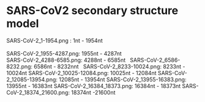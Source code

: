 # SARS-CoV2 secondary structure model
SARS-CoV-2_1-1954.png :   1nt - 1954nt <br/>  
SARS-CoV-2_1955-4287.png: 1955nt - 4287nt <br/>
SARS-CoV-2_4288-6585.png: 4288nt - 6585nt &nbsp;
SARS-CoV-2_6586-8232.png: 6586nt - 8232nnt &nbsp;
SARS-CoV-2_8233-10024.png: 8233nt - 10024nt
SARS-CoV-2_10025-12084.png: 10025nt - 12084nt
SARS-CoV-2_12085-13954.png: 12085nt - 13954nt
SARS-CoV-2_13955-16383.png: 13955nt - 16383nt
SARS-CoV-2_16384_18373.png: 16384nt - 18373nt
SARS-CoV-2_18374_21600.png: 18374nt -21600nt
